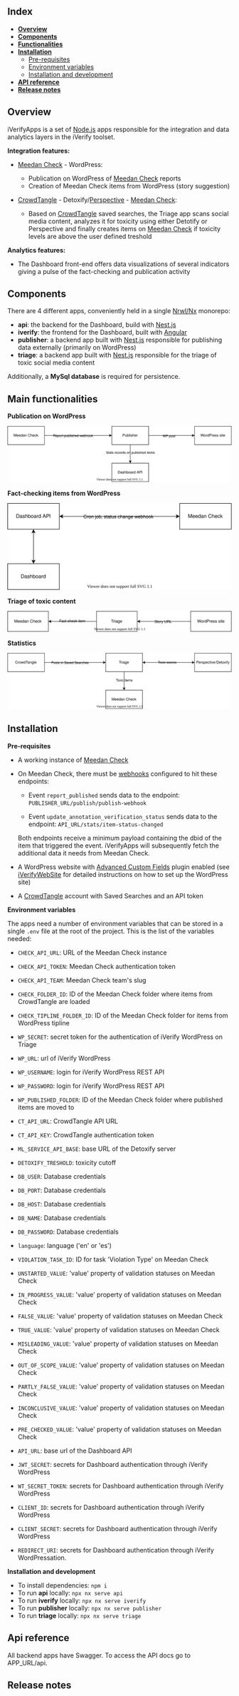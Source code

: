 ## **Index**

* [**Overview**](#overview)
* [**Components**](#components)
* [**Functionalities**](#funcs)
* [**Installation**](#installation)
	* [Pre-requisites](#prereq)
	* [Environment variables](#envs)
	* [Installation and development ](#inst_dev)
* [**API reference**](#api_ref)
* [**Release notes**](#rel_notes)

<a name="overview"></a>
## **Overview** 

iVerifyApps is a set of [Node.js](https://nodejs.org/en/) apps responsible for the integration and data analytics layers in the iVerify toolset. 



**Integration features:**
	
* [Meedan Check](https://meedan.com/check) - WordPress:
	* Publication on WordPress of [Meedan Check](https://meedan.com/check) reports
	* Creation of Meedan Check items from WordPress (story suggestion)

* [CrowdTangle](https://www.crowdtangle.com/) - Detoxify/[Perspective](https://www.perspectiveapi.com/) - [Meedan Check](https://meedan.com/check): 
	* Based on [CrowdTangle](https://www.crowdtangle.com/) saved searches, the Triage app scans social media content, analyzes it for toxicity using either Detotify or Perspective and finally creates items on [Meedan Check](https://meedan.com/check) if toxicity levels are above the user defined treshold


**Analytics features:**

* The Dashboard front-end offers data visualizations of several indicators giving a pulse of the fact-checking and publication activity	


<a name="components"></a>
## **Components** 

 
 There are 4 different apps, conveniently held in a single [Nrwl/Nx](https://nx.dev/getting-started/intro) monorepo:
 
*  **api**: the backend for the Dashboard, build with [Nest.js](https://nestjs.com/)
*  **iverify**: the frontend for the Dashboard, built with [Angular](https://angular.io/)
*  **publisher**: a backend app built with [Nest.js](https://nestjs.com/) responsible for publishing data externally (primarily on WordPress)
*  **triage**: a backend app built with [Nest.js](https://nestjs.com/) responsible for the triage of toxic social media content 

Additionally, a **MySql database** is required for persistence.

<a name="funcs"></a>
## **Main functionalities** 

**Publication on WordPress**

![Image](./docs/publication.drawio.svg)

**Fact-checking items from WordPress**

![Image](./docs/stats.drawio.svg)

**Triage of toxic content**

![Image](./docs/submit-a-story.drawio.svg)

**Statistics**

![Image](./docs/triage.drawio.svg)

<a name="installation"></a>
## **Installation** 

<a name="prereq"></a>
**Pre-requisites** 

* A working instance of [Meedan Check](https://meedan.com/check) 
* On Meedan Check, there must be [webhooks](https://github.com/meedan/check/wiki/Create-Bots-on-Check) configured to hit these endpoints:
	*  Event `report_published` sends data to the endpoint:  `PUBLISHER_URL/publish/publish-webhook`
	
	*  Event `update_annotation_verification_status` sends data to the endpoint:  `API_URL/stats/item-status-changed`

	Both endpoints receive a minimum payload containing the dbid of the item that triggered the event. iVerifyApps will subsequently fetch the additional data it needs from Meedan Check.
* A WordPress website with [Advanced Custom Fields](https://www.advancedcustomfields.com/) plugin enabled (see [iVerifyWebSite](https://github.com/undp/iVerify-Website) for detailed instructions on how to set up the WordPress site)
* A [CrowdTangle](https://www.crowdtangle.com/) account with Saved Searches and an API token

<a name="envs"></a>
**Environment variables**

The apps need a number of environment variables that can be stored in a single `.env` file at the root of the project. This is the list of the variables needed:

* `CHECK_API_URL`: URL of the Meedan Check instance

- `CHECK_API_TOKEN`: Meedan Check authentication token

- `CHECK_API_TEAM`: Meedan Check team's slug

- `CHECK_FOLDER_ID`: ID of the Meedan Check folder where items from CrowdTangle are loaded

- `CHECK_TIPLINE_FOLDER_ID`: ID of the Meedan Check folder for items from WordPress tipline

- `WP_SECRET`: secret token for the authentication of iVerify WordPress on Triage

- `WP_URL`: url of iVerify WordPress

- `WP_USERNAME`: login for iVerify WordPress REST API

- `WP_PASSWORD`: login for iVerify WordPress REST API

- `WP_PUBLISHED_FOLDER`: ID of the Meedan Check folder where published items are moved to

- `CT_API_URL`: CrowdTangle API URL

- `CT_API_KEY`: CrowdTangle authentication token

- `ML_SERVICE_API_BASE`: base URL of the Detoxify server

- `DETOXIFY_TRESHOLD`: toxicity cutoff

- `DB_USER`: Database credentials

- `DB_PORT`: Database credentials

- `DB_HOST`: Database credentials

- `DB_NAME`: Database credentials

- `DB_PASSWORD`: Database credentials

- `language`: language ('en' or 'es')

- `VIOLATION_TASK_ID`: ID for task 'Violation Type' on Meedan Check

- `UNSTARTED_VALUE`: 'value' property of validation statuses on Meedan Check

- `IN_PROGRESS_VALUE`: 'value' property of validation statuses on Meedan Check

- `FALSE_VALUE`: 'value' property of validation statuses on Meedan Check

- `TRUE_VALUE`: 'value' property of validation statuses on Meedan Check

- `MISLEADING_VALUE`: 'value' property of validation statuses on Meedan Check

- `OUT_OF_SCOPE_VALUE`: 'value' property of validation statuses on Meedan Check

- `PARTLY_FALSE_VALUE`: 'value' property of validation statuses on Meedan Check

- `INCONCLUSIVE_VALUE`: 'value' property of validation statuses on Meedan Check

- `PRE_CHECKED_VALUE`: 'value' property of validation statuses on Meedan Check

- `API_URL`: base url of the Dashboard API

- `JWT_SECRET`: secrets for Dashboard authentication through iVerify WordPress

- `WT_SECRET_TOKEN`: secrets for Dashboard authentication through iVerify WordPress

- `CLIENT_ID`: secrets for Dashboard authentication through iVerify WordPress

- `CLIENT_SECRET`: secrets for Dashboard authentication through iVerify WordPress

- `REDIRECT_URI`: secrets for Dashboard authentication through iVerify WordPressation. 



<a name="inst_dev"></a>
**Installation and development** 

* To install dependencies: `npm i`
* To run **api** locally: `npx nx serve api` 
* To run **iverify** locally: `npx nx serve iverify`
* To run **publisher** locally: `npx nx serve publisher`
* To run **triage** locally: `npx nx serve triage`

<a name="api_ref"></a>
## **Api reference** 

All backend apps have Swagger. To access the API docs go to APP_URL/api.

<a name="rel_notes"></a>
## **Release notes** 
